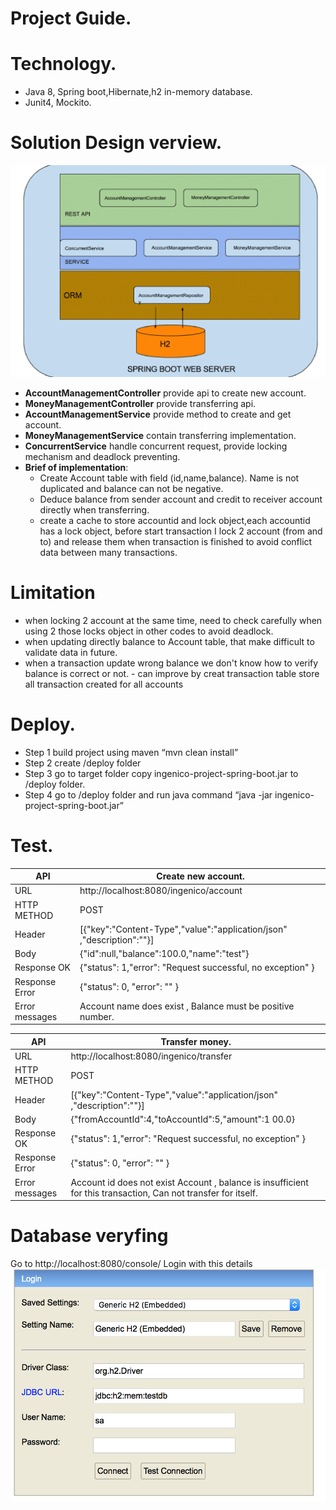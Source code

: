 # Project Guide.


#  Technology.
+  Java 8, Spring boot,Hibernate,h2   in-memory   database.
+   Junit4,   Mockito.


# Solution Design verview.

![](ProjectGuide/overview.png?raw=true)
+ **AccountManagementController** provide api to create new account.
+ **MoneyManagementController** provide transferring api.
+ **AccountManagementService** provide method to create and get account.  
+ **MoneyManagementService** contain transferring implementation.
+ **ConcurrentService** handle concurrent request, provide locking mechanism and  deadlock preventing.
+ **Brief   of   implementation**:
  + Create   Account   table   with   field   (id,name,balance).   Name   is   not   duplicated   and   balance   can   not   be negative.
  + Deduce   balance   from   sender   account   and   credit   to   receiver   account   directly   when   transferring.
  + create a cache to store accountid and lock object,each accountid has a lock   object,   before   start transaction I lock 2 account (from and to)   and release them when transaction is finished to avoid conflict data between many transactions.


#  Limitation

+  when   locking   2   account   at   the   same   time,   need   to   check   carefully   when   using   2   those   locks      object
in   other   codes   to   avoid   deadlock.
 + when   updating   directly   balance   to   Account   table,   that   make   difficult   to   validate   data   in   future.
  +  when   a   transaction   update   wrong   balance   we   don't   know   how   to   verify   balance   is   correct   or   not.    -   can   improve   by   creat   transaction   table   store   all   transaction   created   for   all   accounts
  
# Deploy.
   + Step   1   build   project   using   maven   “mvn   clean   install”
   + Step   2   create   /deploy   folder
  +  Step   3   go   to   target   folder   copy   ingenico-project-spring-boot.jar   to   /deploy   folder.
   + Step   4   go   to   /deploy   folder   and   run   java   command   “java   -jar   ingenico-project-spring-boot.jar”
  
# Test.



| API | Create   new   account. |
| ------ | ------ |
| URL | http://localhost:8080/ingenico/account |
| HTTP   METHOD | POST|
| Header| [{"key":"Content-Type","value":"application/json" ,"description":""}] |
| Body | {"id":null,"balance":100.0,"name":"test"} |
| Response   OK | {"status":   1,"error":   "Request   successful,   no   exception" }|
| Response   Error | {"status":   0, "error":   "<Detail>" }|
| Error   messages | Account   name   does   exist , Balance   must   be positive   number.|


| API | Transfer money. |
| ------ | ------ |
| URL | http://localhost:8080/ingenico/transfer |
| HTTP   METHOD | POST|
| Header| [{"key":"Content-Type","value":"application/json" ,"description":""}] |
| Body | {"fromAccountId":4,"toAccountId":5,"amount":1 00.0} |
| Response   OK | {"status":   1,"error":   "Request   successful,   no   exception" }|
| Response   Error | {"status":   0, "error":   "<Detail>" }|
| Error   messages | Account   id   <id>   does   not   exist Account   , balance   is   insufficient   for   this transaction, Can   not   transfer   for   itself.|


# Database veryfing
Go   to    http://localhost:8080/console/ Login   with   this   details
![](ProjectGuide/db.png?raw=true)